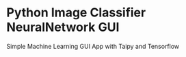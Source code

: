 # Python Image Classifier NeuralNetwork GUI
 Simple Machine Learning GUI App with Taipy and Tensorflow
